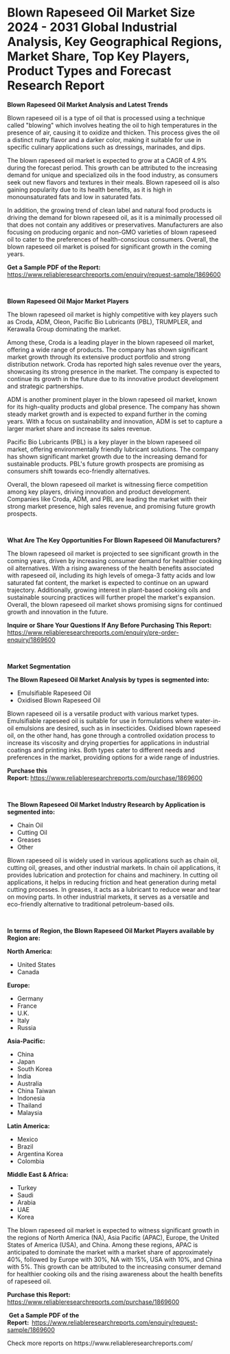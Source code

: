 <p><h1>Blown Rapeseed Oil Market Size 2024 - 2031 Global Industrial Analysis, Key Geographical Regions, Market Share, Top Key Players, Product Types and Forecast Research Report</h1></p><p><strong>Blown Rapeseed Oil Market Analysis and Latest Trends</strong></p>
<p><p>Blown rapeseed oil is a type of oil that is processed using a technique called "blowing" which involves heating the oil to high temperatures in the presence of air, causing it to oxidize and thicken. This process gives the oil a distinct nutty flavor and a darker color, making it suitable for use in specific culinary applications such as dressings, marinades, and dips.</p><p>The blown rapeseed oil market is expected to grow at a CAGR of 4.9% during the forecast period. This growth can be attributed to the increasing demand for unique and specialized oils in the food industry, as consumers seek out new flavors and textures in their meals. Blown rapeseed oil is also gaining popularity due to its health benefits, as it is high in monounsaturated fats and low in saturated fats.</p><p>In addition, the growing trend of clean label and natural food products is driving the demand for blown rapeseed oil, as it is a minimally processed oil that does not contain any additives or preservatives. Manufacturers are also focusing on producing organic and non-GMO varieties of blown rapeseed oil to cater to the preferences of health-conscious consumers. Overall, the blown rapeseed oil market is poised for significant growth in the coming years.</p></p>
<p><strong>Get a Sample PDF of the Report:&nbsp;</strong> <a href="https://www.reliableresearchreports.com/enquiry/request-sample/1869600">https://www.reliableresearchreports.com/enquiry/request-sample/1869600</a></p>
<p>&nbsp;</p>
<p><strong>Blown Rapeseed Oil Major Market Players</strong></p>
<p><p>The blown rapeseed oil market is highly competitive with key players such as Croda, ADM, Oleon, Pacific Bio Lubricants (PBL), TRUMPLER, and Kerawalla Group dominating the market. </p><p>Among these, Croda is a leading player in the blown rapeseed oil market, offering a wide range of products. The company has shown significant market growth through its extensive product portfolio and strong distribution network. Croda has reported high sales revenue over the years, showcasing its strong presence in the market. The company is expected to continue its growth in the future due to its innovative product development and strategic partnerships.</p><p>ADM is another prominent player in the blown rapeseed oil market, known for its high-quality products and global presence. The company has shown steady market growth and is expected to expand further in the coming years. With a focus on sustainability and innovation, ADM is set to capture a larger market share and increase its sales revenue.</p><p>Pacific Bio Lubricants (PBL) is a key player in the blown rapeseed oil market, offering environmentally friendly lubricant solutions. The company has shown significant market growth due to the increasing demand for sustainable products. PBL's future growth prospects are promising as consumers shift towards eco-friendly alternatives.</p><p>Overall, the blown rapeseed oil market is witnessing fierce competition among key players, driving innovation and product development. Companies like Croda, ADM, and PBL are leading the market with their strong market presence, high sales revenue, and promising future growth prospects.</p></p>
<p>&nbsp;</p>
<p><strong>What Are The Key Opportunities For Blown Rapeseed Oil Manufacturers?</strong></p>
<p><p>The blown rapeseed oil market is projected to see significant growth in the coming years, driven by increasing consumer demand for healthier cooking oil alternatives. With a rising awareness of the health benefits associated with rapeseed oil, including its high levels of omega-3 fatty acids and low saturated fat content, the market is expected to continue on an upward trajectory. Additionally, growing interest in plant-based cooking oils and sustainable sourcing practices will further propel the market's expansion. Overall, the blown rapeseed oil market shows promising signs for continued growth and innovation in the future.</p></p>
<p><strong>Inquire or Share Your Questions If Any Before Purchasing This Report:</strong> <a href="https://www.reliableresearchreports.com/enquiry/pre-order-enquiry/1869600">https://www.reliableresearchreports.com/enquiry/pre-order-enquiry/1869600</a></p>
<p>&nbsp;</p>
<p><strong>Market Segmentation</strong></p>
<p><strong>The Blown Rapeseed Oil Market Analysis by types is segmented into:</strong></p>
<p><ul><li>Emulsifiable Rapeseed Oil</li><li>Oxidised Blown Rapeseed Oil</li></ul></p>
<p><p>Blown rapeseed oil is a versatile product with various market types. Emulsifiable rapeseed oil is suitable for use in formulations where water-in-oil emulsions are desired, such as in insecticides. Oxidised blown rapeseed oil, on the other hand, has gone through a controlled oxidation process to increase its viscosity and drying properties for applications in industrial coatings and printing inks. Both types cater to different needs and preferences in the market, providing options for a wide range of industries.</p></p>
<p><strong>Purchase this Report:&nbsp;</strong><a href="https://www.reliableresearchreports.com/purchase/1869600">https://www.reliableresearchreports.com/purchase/1869600</a></p>
<p>&nbsp;</p>
<p><strong>The Blown Rapeseed Oil Market Industry Research by Application is segmented into:</strong></p>
<p><ul><li>Chain Oil</li><li>Cutting Oil</li><li>Greases</li><li>Other</li></ul></p>
<p><p>Blown rapeseed oil is widely used in various applications such as chain oil, cutting oil, greases, and other industrial markets. In chain oil applications, it provides lubrication and protection for chains and machinery. In cutting oil applications, it helps in reducing friction and heat generation during metal cutting processes. In greases, it acts as a lubricant to reduce wear and tear on moving parts. In other industrial markets, it serves as a versatile and eco-friendly alternative to traditional petroleum-based oils.</p></p>
<p>&nbsp;</p>
<p><strong>In terms of Region, the Blown Rapeseed Oil Market Players available by Region are:</strong></p>
<p>
    <p> <strong> North America: </strong>
        <ul>
            <li>United States</li>
            <li>Canada</li>
        </ul>
        </p> 
    <p> <strong> Europe: </strong>
        <ul>
            <li>Germany</li>
            <li>France</li>
            <li>U.K.</li>
            <li>Italy</li>
            <li>Russia</li>
        </ul>
        </p> 
    <p> <strong> Asia-Pacific: </strong>
        <ul>
            <li>China</li>
            <li>Japan</li>
            <li>South Korea</li>
            <li>India</li>
            <li>Australia</li>
            <li>China Taiwan</li>
            <li>Indonesia</li>
            <li>Thailand</li>
            <li>Malaysia</li>
        </ul>
        </p> 
    <p> <strong> Latin America: </strong>
        <ul>
            <li>Mexico</li>
            <li>Brazil</li>
            <li>Argentina Korea</li>
            <li>Colombia</li>
        </ul>
        </p> 
    <p> <strong> Middle East & Africa: </strong>
        <ul>
            <li>Turkey</li>
            <li>Saudi</li>
            <li>Arabia</li>
            <li>UAE</li>
            <li>Korea</li>
        </ul>
    </p>
    </p>
<p><p>The blown rapeseed oil market is expected to witness significant growth in the regions of North America (NA), Asia Pacific (APAC), Europe, the United States of America (USA), and China. Among these regions, APAC is anticipated to dominate the market with a market share of approximately 40%, followed by Europe with 30%, NA with 15%, USA with 10%, and China with 5%. This growth can be attributed to the increasing consumer demand for healthier cooking oils and the rising awareness about the health benefits of rapeseed oil.</p></p>
<p><strong>Purchase this Report: </strong><a href="https://www.reliableresearchreports.com/purchase/1869600">https://www.reliableresearchreports.com/purchase/1869600</a></p>
<p>&nbsp;<strong>Get a Sample PDF of the Report:&nbsp;&nbsp;</strong><a href="https://www.reliableresearchreports.com/enquiry/request-sample/1869600">https://www.reliableresearchreports.com/enquiry/request-sample/1869600</a></p>
<p><strong></strong></p>
<p>Check more reports on https://www.reliableresearchreports.com/</p>